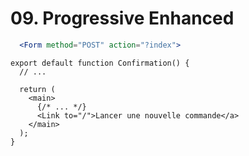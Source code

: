 # 09. Progressive Enhanced

```jsx
  <Form method="POST" action="?index">
```

```tsx
export default function Confirmation() {
  // ...

  return (
    <main>
      {/* ... */}
      <Link to="/">Lancer une nouvelle commande</a>
    </main>
  );
}
```